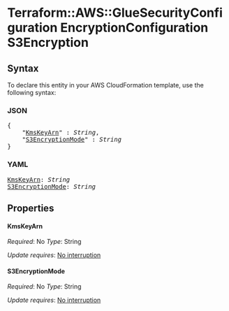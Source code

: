 # Terraform::AWS::GlueSecurityConfiguration EncryptionConfiguration S3Encryption

## Syntax

To declare this entity in your AWS CloudFormation template, use the following syntax:

### JSON

<pre>
{
    "<a href="#kmskeyarn" title="KmsKeyArn">KmsKeyArn</a>" : <i>String</i>,
    "<a href="#s3encryptionmode" title="S3EncryptionMode">S3EncryptionMode</a>" : <i>String</i>
}
</pre>

### YAML

<pre>
<a href="#kmskeyarn" title="KmsKeyArn">KmsKeyArn</a>: <i>String</i>
<a href="#s3encryptionmode" title="S3EncryptionMode">S3EncryptionMode</a>: <i>String</i>
</pre>

## Properties

#### KmsKeyArn

_Required_: No
_Type_: String

_Update requires_: [No interruption](https://docs.aws.amazon.com/AWSCloudFormation/latest/UserGuide/using-cfn-updating-stacks-update-behaviors.html#update-no-interrupt)

#### S3EncryptionMode

_Required_: No
_Type_: String

_Update requires_: [No interruption](https://docs.aws.amazon.com/AWSCloudFormation/latest/UserGuide/using-cfn-updating-stacks-update-behaviors.html#update-no-interrupt)

